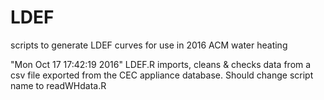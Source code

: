 # LDEF

scripts to generate LDEF curves for use in 2016 ACM water heating

"Mon Oct 17 17:42:19 2016"
LDEF.R imports, cleans & checks data from a csv file exported from the CEC appliance database.
Should change script name to readWHdata.R


